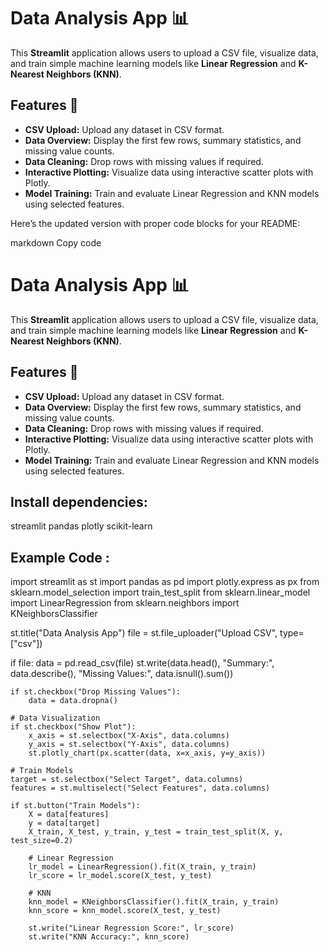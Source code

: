 # Data Analysis App 📊

This **Streamlit** application allows users to upload a CSV file, visualize data, and train simple machine learning models like **Linear Regression** and **K-Nearest Neighbors (KNN)**.

## Features 🚀
- **CSV Upload:** Upload any dataset in CSV format.  
- **Data Overview:** Display the first few rows, summary statistics, and missing value counts.  
- **Data Cleaning:** Drop rows with missing values if required.  
- **Interactive Plotting:** Visualize data using interactive scatter plots with Plotly.  
- **Model Training:** Train and evaluate Linear Regression and KNN models using selected features.



Here’s the updated version with proper code blocks for your README:

markdown
Copy code
# Data Analysis App 📊

This **Streamlit** application allows users to upload a CSV file, visualize data, and train simple machine learning models like **Linear Regression** and **K-Nearest Neighbors (KNN)**.

## Features 🚀
- **CSV Upload:** Upload any dataset in CSV format.  
- **Data Overview:** Display the first few rows, summary statistics, and missing value counts.  
- **Data Cleaning:** Drop rows with missing values if required.  
- **Interactive Plotting:** Visualize data using interactive scatter plots with Plotly.  
- **Model Training:** Train and evaluate Linear Regression and KNN models using selected features.


## Install dependencies:

streamlit
pandas
plotly
scikit-learn


## Example Code :

import streamlit as st
import pandas as pd
import plotly.express as px
from sklearn.model_selection import train_test_split
from sklearn.linear_model import LinearRegression
from sklearn.neighbors import KNeighborsClassifier

st.title("Data Analysis App")
file = st.file_uploader("Upload CSV", type=["csv"])

if file:
    data = pd.read_csv(file)
    st.write(data.head(), "Summary:", data.describe(), "Missing Values:", data.isnull().sum())

    if st.checkbox("Drop Missing Values"):
        data = data.dropna()

    # Data Visualization
    if st.checkbox("Show Plot"):
        x_axis = st.selectbox("X-Axis", data.columns)
        y_axis = st.selectbox("Y-Axis", data.columns)
        st.plotly_chart(px.scatter(data, x=x_axis, y=y_axis))

    # Train Models
    target = st.selectbox("Select Target", data.columns)
    features = st.multiselect("Select Features", data.columns)

    if st.button("Train Models"):
        X = data[features]
        y = data[target]
        X_train, X_test, y_train, y_test = train_test_split(X, y, test_size=0.2)

        # Linear Regression
        lr_model = LinearRegression().fit(X_train, y_train)
        lr_score = lr_model.score(X_test, y_test)

        # KNN
        knn_model = KNeighborsClassifier().fit(X_train, y_train)
        knn_score = knn_model.score(X_test, y_test)

        st.write("Linear Regression Score:", lr_score)
        st.write("KNN Accuracy:", knn_score)
